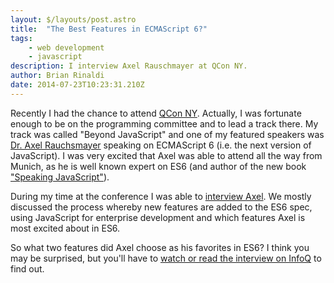 ```yaml
---
layout: $/layouts/post.astro
title:  "The Best Features in ECMAScript 6?"
tags:
    - web development
    - javascript
description: I interview Axel Rauschmayer at QCon NY.
author: Brian Rinaldi
date: 2014-07-23T10:23:31.210Z
---
```


Recently I had the chance to attend [QCon NY](https://www.qconnewyork.com/). Actually, I was fortunate enough to be on the programming committee and to lead a track there. My track was called "Beyond JavaScript" and one of my featured speakers was [Dr. Axel Rauchsmayer](http://www.2ality.com/) speaking on ECMAScript 6 (i.e. the next version of JavaScript).<!--more--> I was very excited that Axel was able to attend all the way from Munich, as he is well known expert on ES6 (and author of the new book ["Speaking JavaScript"](http://speakingjs.com/)).

During my time at the conference I was able to [interview Axel](http://www.infoq.com/interviews/axel-rauschmayer-ecmascript-6). We mostly discussed the process whereby new features are added to the ES6 spec, using JavaScript for enterprise development and which features Axel is most excited about in ES6.

So what two features did Axel choose as his favorites in ES6? I think you may be surprised, but you'll have to [watch or read the interview on InfoQ](http://www.infoq.com/interviews/axel-rauschmayer-ecmascript-6) to find out.